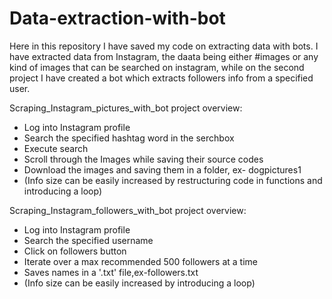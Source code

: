 # Data-extraction-with-bot
Here in this repository I have saved my code on extracting data with bots. I have extracted data from Instagram, the daata being either #images or any kind of images that can be searched on instagram, while on the second project I have created a bot which extracts followers info from a specified user.

Scraping_Instagram_pictures_with_bot project overview:
  * Log into Instagram profile
  * Search the specified hashtag word in the serchbox
  * Execute search
  * Scroll through the Images while saving their source codes
  * Download the images and saving them in a folder, ex- dogpictures1
  * (Info size can be easily increased by restructuring code in functions and introducing a loop)
 
 Scraping_Instagram_followers_with_bot project overview:
  * Log into Instagram profile
  * Search the specified username
  * Click on followers button
  * Iterate over a max recommended 500 followers at a time
  * Saves names in a '.txt' file,ex-followers.txt
  * (Info size can be easily increased by introducing a loop) 
